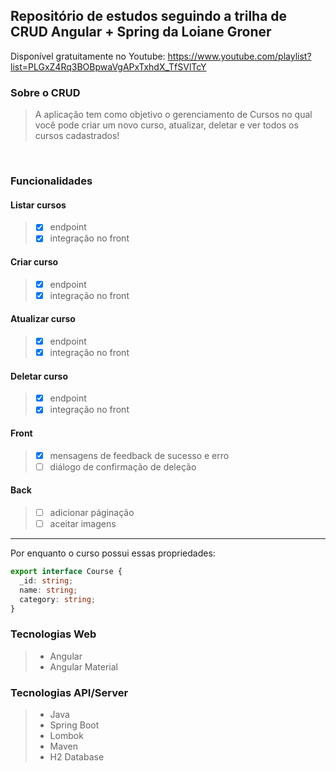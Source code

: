 ## Repositório de estudos seguindo a trilha de CRUD Angular + Spring da Loiane Groner


Disponível gratuitamente no Youtube: https://www.youtube.com/playlist?list=PLGxZ4Rq3BOBpwaVgAPxTxhdX_TfSVlTcY

### Sobre o CRUD
> A aplicação tem como objetivo o gerenciamento de Cursos no qual você pode criar um novo curso, atualizar, deletar e ver todos os cursos cadastrados!
<br>

### Funcionalidades

#### Listar cursos
>  - [x] endpoint
>  - [x] integração no front
      
#### Criar curso
>  - [x] endpoint
>  - [x] integração no front
        
#### Atualizar curso
>  - [x] endpoint
>  - [x] integração no front
        
#### Deletar curso
>  - [x] endpoint
>  - [x] integração no front
     
#### Front
>  - [x] mensagens de feedback de sucesso e erro
>  - [ ] diálogo de confirmação de deleção
        
#### Back
>  - [ ] adicionar páginação
>  - [ ] aceitar imagens
---

Por enquanto o curso possui essas propriedades:
```ts
export interface Course {
  _id: string;
  name: string;
  category: string;
}
```

### Tecnologias Web
> - Angular
> - Angular Material

### Tecnologias API/Server
> - Java
> - Spring Boot
> - Lombok
> - Maven
> - H2 Database
